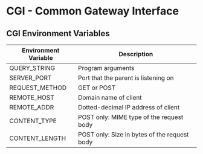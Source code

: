 # CGI - Common Gateway Interface

## CGI Environment Variables
|Environment Variable|Description|
|---|---|
|QUERY_STRING|Program arguments|
|SERVER_PORT|Port that the parent is listening on|
|REQUEST_METHOD|GET or POST|
|REMOTE_HOST|Domain name of client|
|REMOTE_ADDR|Dotted-decimal IP address of client|
|CONTENT_TYPE|POST only: MIME type of the request body|
|CONTENT_LENGTH|POST only: Size in bytes of the request body|
